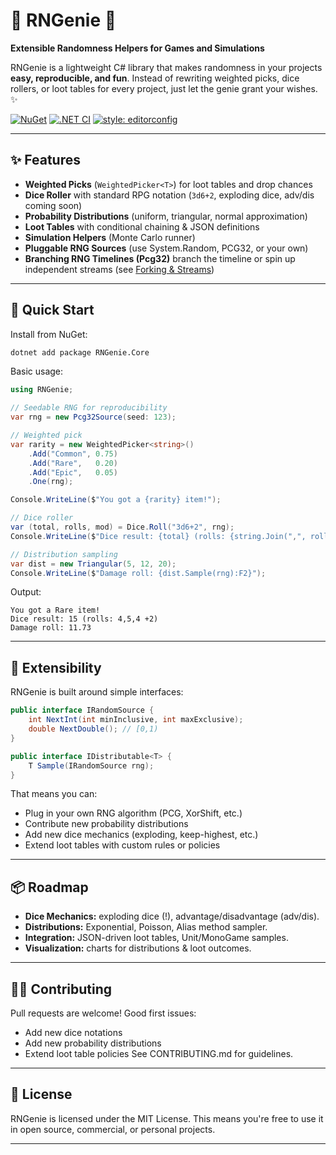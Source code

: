 # 🎩 RNGenie 🔮
**Extensible Randomness Helpers for Games and Simulations**

RNGenie is a lightweight C# library that makes randomness in your projects **easy, reproducible, and fun**.
Instead of rewriting weighted picks, dice rollers, or loot tables for every project, just let the genie grant your wishes. ✨

[![NuGet](https://img.shields.io/nuget/v/RNGenie.Core.svg)](https://www.nuget.org/packages/RNGenie.Core/)
[![.NET CI](https://github.com/FloatObject/RNGenie/actions/workflows/dotnet.yml/badge.svg)](https://github.com/FloatObject/RNGenie/actions)
[![style: editorconfig](https://img.shields.io/badge/style-editorconfig-blue)](./CONTRIBUTING.md)

---

## ✨ Features
- **Weighted Picks** (`WeightedPicker<T>`) for loot tables and drop chances
- **Dice Roller** with standard RPG notation (`3d6+2`, exploding dice, adv/dis coming soon)
- **Probability Distributions** (uniform, triangular, normal approximation)
- **Loot Tables** with conditional chaining & JSON definitions
- **Simulation Helpers** (Monte Carlo runner)
- **Pluggable RNG Sources** (use System.Random, PCG32, or your own)
- **Branching RNG Timelines (Pcg32)** branch the timeline or spin up independent streams (see [Forking & Streams](docs/forking-streams.md))

---

## 🚀 Quick Start

Install from NuGet:
```sh
dotnet add package RNGenie.Core
```
Basic usage:
```cs
using RNGenie;

// Seedable RNG for reproducibility
var rng = new Pcg32Source(seed: 123);

// Weighted pick
var rarity = new WeightedPicker<string>()
    .Add("Common", 0.75)
    .Add("Rare",   0.20)
    .Add("Epic",   0.05)
    .One(rng);

Console.WriteLine($"You got a {rarity} item!");

// Dice roller
var (total, rolls, mod) = Dice.Roll("3d6+2", rng);
Console.WriteLine($"Dice result: {total} (rolls: {string.Join(",", rolls)} {mod:+#;-#;0})");

// Distribution sampling
var dist = new Triangular(5, 12, 20);
Console.WriteLine($"Damage roll: {dist.Sample(rng):F2}");
```
Output:
```text
You got a Rare item!
Dice result: 15 (rolls: 4,5,4 +2)
Damage roll: 11.73
```
---

## 🧩 Extensibility

RNGenie is built around simple interfaces:
```cs
public interface IRandomSource {
    int NextInt(int minInclusive, int maxExclusive);
    double NextDouble(); // [0,1)
}

public interface IDistributable<T> {
    T Sample(IRandomSource rng);
}
```

That means you can:
- Plug in your own RNG algorithm (PCG, XorShift, etc.)
- Contribute new probability distributions
- Add new dice mechanics (exploding, keep-highest, etc.)
- Extend loot tables with custom rules or policies

---

## 📦 Roadmap

- **Dice Mechanics:** exploding dice (!), advantage/disadvantage (adv/dis).
- **Distributions:** Exponential, Poisson, Alias method sampler.
- **Integration:** JSON-driven loot tables, Unit/MonoGame samples.
- **Visualization:** charts for distributions & loot outcomes.

---

## 👩‍💻 Contributing

Pull requests are welcome!
Good first issues:
- Add new dice notations
- Add new probability distributions
- Extend loot table policies
See CONTRIBUTING.md for guidelines.

---

## 📜 License

RNGenie is licensed under the MIT License.
This means you're free to use it in open source, commercial, or personal projects.

---

